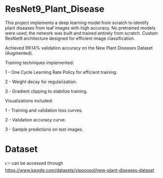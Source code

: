 # ResNet9_Plant_Disease
This project implements a deep learning model from scratch to identify plant diseases from leaf images with high accuracy. No pretrained models were used; the network was built and trained entirely from scratch.
Custom ResNet9 architecture designed for efficient image classification.

Achieved 99.14% validation accuracy on the New Plant Diseases Dataset (Augmented).

Training techniques implemented:

  1 - One Cycle Learning Rate Policy for efficient training.
  
  2 - Weight decay for regularization.

  3 - Gradient clipping to stabilize training.

Visualizations included:

1 - Training and validation loss curves.

2 - Validation accuracy curve.

3 - Sample predictions on test images.

# Dataset
👉 can be accessed through https://www.kaggle.com/datasets/vipoooool/new-plant-diseases-dataset
